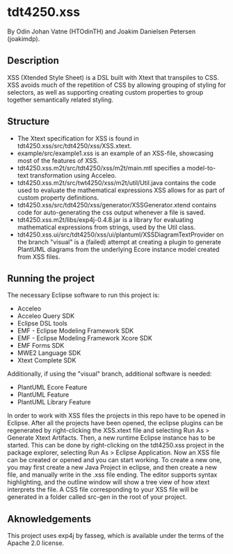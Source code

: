 # tdt4250.xss

By Odin Johan Vatne (HTOdinTH) and Joakim Danielsen Petersen (joakimdp).

## Description

XSS (Xtended Style Sheet) is a DSL built with Xtext that transpiles to CSS. XSS avoids much of the repetition of CSS by allowing grouping of styling for selectors, as well as supporting creating custom properties to group together semantically related styling.

## Structure

 * The Xtext specification for XSS is found in tdt4250.xss/src/tdt4250/xss/XSS.xtext.
 * example/src/example1.xss is an example of an XSS-file, showcasing most of the features of XSS.
 * tdt4250.xss.m2t/src/tdt4250/xss/m2t/main.mtl specifies a model-to-text transformation using Acceleo.
 * tdt4250.xss.m2t/src/twt4250/xss/m2t/util/Util.java contains the code used to evaluate the mathematical expressions XSS allows for as part of custom property definitions.
 * tdt4250.xss/src/tdt4250/xss/generator/XSSGenerator.xtend contains code for auto-generating the css output whenever a file is saved.
 * tdt4250.xss.m2t/libs/exp4j-0.4.8.jar is a library for evaluating mathematical expressions from strings, used by the Util class.
 * tdt4250.xss.ui/src/tdt4250/xss/ui/plantuml/XSSDiagramTextProvider on the branch "visual" is a (failed) attempt at creating a plugin to generate PlantUML diagrams from the underlying Ecore instance model created from XSS files.

## Running the project

The necessary Eclipse software to run this project is:
 * Acceleo
 * Acceleo Query SDK
 * Eclipse DSL tools
 * EMF - Eclipse Modeling Framework SDK
 * EMF - Eclipse Modeling Framework Xcore SDK
 * EMF Forms SDK
 * MWE2 Language SDK
 * Xtext Complete SDK

Additionally, if using the "visual" branch, additional software is needed:
 * PlantUML Ecore Feature
 * PlantUML Feature
 * PlantUML Library Feature

In order to work with XSS files the projects in this repo have to be opened in Eclipse. After all the projects have been opened, the eclipse plugins can be regenerated by right-clicking the XSS.xtext file and selecting Run As > Generate Xtext Artifacts. Then, a new runtime Eclipse instance has to be started. This can be done by right-clicking on the tdt4250.xss project in the package explorer, selecting Run As > Eclipse Application. Now an XSS file can be created or opened and you can start working. To create a new one, you may first create a new Java Project in eclipse, and then create a new file, and manually write in the .xss file ending. The editor supports syntax highlighting, and the outline window will show a tree view of how xtext interprets the file. A CSS file corresponding to your XSS file will be generated in a folder called src-gen in the root of your project.

## Aknowledgements

This project uses exp4j by fasseg, which is available under the terms of the Apache 2.0 license.
